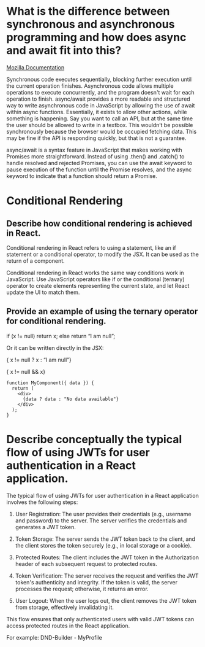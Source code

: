 # What is the difference between synchronous and asynchronous programming and how does async and await fit into this?

[Mozilla Documentation](https://developer.mozilla.org/en-US/docs/Learn/JavaScript/Asynchronous/Introducing)

Synchronous code executes sequentially, blocking further execution until the current operation finishes. Asynchronous code allows multiple operations to execute concurrently, and the program doesn't wait for each operation to finish.
async/await provides a more readable and structured way to write asynchronous code in JavaScript by allowing the use of await within async functions.
Essentially, it exists to allow other actions, while something is happening. Say you want to call an API, but at the same time the user should be allowed to write in a textbox. This wouldn’t be possible synchronously because the browser would be occupied fetching data. This may be fine if the API is responding quickly, but that is not a guarantee.

async/await is a syntax feature in JavaScript that makes working with Promises more straightforward. Instead of using .then() and .catch() to handle resolved and rejected Promises, you can use the await keyword to pause execution of the function until the Promise resolves, and the async keyword to indicate that a function should return a Promise.

# Conditional Rendering

## Describe how conditional rendering is achieved in React.

Conditional rendering in React refers to using a statement, like an if statement or a conditional operator, to modify the JSX. It can be used as the return of a component.

Conditional rendering in React works the same way conditions work in JavaScript. Use JavaScript operators like if or the conditional (ternary) operator to create elements representing the current state, and let React update the UI to match them.

## Provide an example of using the ternary operator for conditional rendering.

if (x != null)
return x;
else
return “I am null”;

Or it can be written directly in the JSX:

{ x != null ? x : “I am null”}

{ x != null && x}

```JS
function MyComponent({ data }) {
  return (
    <div>
      {data ? data : "No data available"}
    </div>
  );
}
```

# Describe conceptually the typical flow of using JWTs for user authentication in a React application.

The typical flow of using JWTs for user authentication in a React application involves the following steps:

1. User Registration: The user provides their credentials (e.g., username and password) to the server. The server verifies the credentials and generates a JWT token.

2. Token Storage: The server sends the JWT token back to the client, and the client stores the token securely (e.g., in local storage or a cookie).

3. Protected Routes: The client includes the JWT token in the Authorization header of each subsequent request to protected routes.

4. Token Verification: The server receives the request and verifies the JWT token's authenticity and integrity. If the token is valid, the server processes the request; otherwise, it returns an error.

5. User Logout: When the user logs out, the client removes the JWT token from storage, effectively invalidating it.

This flow ensures that only authenticated users with valid JWT tokens can access protected routes in the React application.

For example: DND-Builder - MyProfile
